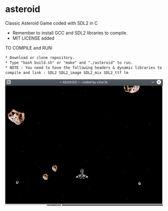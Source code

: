 # asteroid
Classic Asteroid Game coded with SDL2 in C
* Remember to install GCC and SDL2 libraries to compile.
* MIT LICENSE added

TO COMPILE and RUN:  

    * Download or clone repository.
    * Type "bash build.sh" or "make" and "./asteroid" to run.
    * NOTE : You need to have the following headers & dynamic libraries to compile and link : SDL2 SDL2_image SDL2_mix SDL2_ttf lm 
    
![Alt text](screenshot.png?raw=true "Demo")
